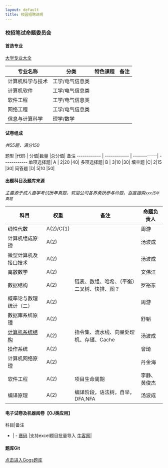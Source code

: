 ```yaml
---
layout: default
title: 校园招聘说明
---
```


### 校招笔试命题委员会

#### 首选专业
[大学专业大全](http://www.eol.cn/html/g/benkezy.shtml#0701)

专业名称  | 分类 |特色课程|备注
 ------------ | ------------ |------------ |------------
 计算机科学与技术  | 工学/电气信息类  | |
 计算机软件  | 工学/电气信息类  | |
 软件工程  | 工学/电气信息类  | |
 网络工程  | 工学/电气信息类  | |
 信息与计算科学  | 理学/数学  |  |

#### 试卷组成
*共55题，满分150*

题型 |代码 | 分值|数量  |总分值| 备注
------------ | ------------ | ------------| ------------
单项选择题| A | 2|20  |40|
多项选择题| B | 3|10  |30|
填空题  |C| 2|15  |30|
简答题  |D| 5|10  |50|

#### 出题科目及题库来源
*主要源于成人自学考试历年真题，欢迎公司各界勇跃参与命题，百度搜索`xxx历年真题`*



科目  | 权重  | 备注 |命题负责人
------------ | ------------ | ------------| ------------
线性代数  | A(2)/C(1)  ||周游
计算机组成原理  | A(2)  ||汤波成
微型计算机及接口技术  | A(2)  ||汤波成
离散数学  |  A(2) ||文伟江
数据结构  |  A(2) |链表、数组、哈希、（平衡）二叉树、快排、图？|罗裕东
概率论与数理统计（二）  |  A(2) ||周游
数据库系统原理  | A(2)  ||舒韬
[计算机系统结构](https://item.jd.com/11539563.html)  | A(2)  |指令集、流水线、向量处理机、存储、Cache|汤波成
操作系统  | A(2)  ||曾琦
计算机网络原理  |  A(2) ||丹金海
软件工程  |  A(2) |项目生命周期|李静、黄俊杰
编译原理  |  A(2) |编译阶段，语法树，自举，DFA,NFA|汤波成

#### 电子试卷及机器阅卷【OJ类应用】

科目|备注 
- | -
[赛码](http://www.acmcoder.com) |支持excel题目批量导入
[牛客网](https://www.nowcoder.com/)|


#### 题库Git

[点击进入Gogs题库](http://192.168.1.122:3000/exam/campus)